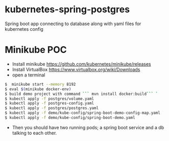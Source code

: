 # kubernetes-spring-postgres
Spring boot app connecting to database along with yaml files for kubernetes config


# Minikube POC

  - Install minikube  https://github.com/kubernetes/minikube/releases
  - Install VirtualBox https://www.virtualbox.org/wiki/Downloads
  - open a terminal  
``` sh
$  minikube start --memory 8192
$ eval $(minikube docker-env) 
$ build demo project with command ``` mvn install docker:build``` `
$ kubectl apply -f postgres/volume.yaml
$ kubectl apply -f postgres-config.yaml
$ kubectl apply -f postgres/postgres.yaml
$ kubectl apply -f demo/kube-config/spring-boot-demo-config-map.yaml
$ kubectl apply -f demo/kube-config/spring-boot-demo.yaml
```
- Then you should have two running pods; a spring boot service and a db talking to each other.

